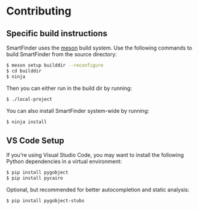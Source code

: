 # Contributing

## Specific build instructions

SmartFinder uses the [meson](http://mesonbuild.com/) build system. Use the following commands to build SmartFinder from the source directory:

```sh
$ meson setup builddir --reconfigure
$ cd builddir
$ ninja
```

Then you can either run in the build dir by running:

```sh
$ ./local-project
```

You can also install SmartFinder system-wide by running:

```sh
$ ninja install
```

## VS Code Setup

If you're using Visual Studio Code, you may want to install the following Python dependencies in a virtual environment:

```sh
$ pip install pygobject
$ pip install pycairo
```

Optional, but recommended for better autocompletion and static analysis:

```sh
$ pip install pygobject-stubs
```